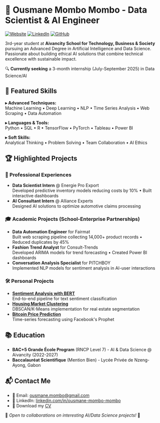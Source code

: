 # 🚀 Ousmane Mombo Mombo - Data Scientist & AI Engineer

[![Website](https://img.shields.io/badge/website-visit-blue)](https://ousmanemombomombo.github.io)
[![LinkedIn](https://img.shields.io/badge/LinkedIn-connect-blue)](https://www.linkedin.com/in/ousmane-mombo-mombo/)
[![GitHub](https://img.shields.io/badge/GitHub-follow-lightgrey)](https://github.com/OusmaneMomboMombo)

3rd-year student at **Aivancity School for Technology, Business & Society** pursuing an Advanced Degree in Artificial Intelligence and Data Science. Passionate about building ethical AI solutions that combine technical excellence with sustainable impact.

🔍 **Currently seeking** a 3-month internship (July-September 2025) in Data Science/AI

## 🌟 Featured Skills
**▸ Advanced Techniques:**  
Machine Learning • Deep Learning • NLP • Time Series Analysis • Web Scraping • Data Automation

**▸ Languages & Tools:**  
Python • SQL • R • TensorFlow • PyTorch • Tableau • Power BI

**▸ Soft Skills:**  
Analytical Thinking • Problem Solving • Team Collaboration • AI Ethics

## 🏆 Highlighted Projects

### 💼 Professional Experiences
- **Data Scientist Intern** @ Energie Pro Export  
  Developed predictive inventory models reducing costs by 10% • Built interactive dashboards
- **AI Consultant Intern** @ Alliance Experts  
  Designed AI solutions to optimize automotive claims processing

### 🎓 Academic Projects (School-Enterprise Partnerships)
- **Data Automation Engineer** for Fairmat  
  Built web scraping pipeline collecting 14,000+ product records • Reduced duplicates by 45%
- **Fashion Trend Analyst** for Consult-Trends  
  Developed ARIMA models for trend forecasting • Created Power BI dashboards
- **Conversation Analysis Specialist** for PITCHBOY  
  Implemented NLP models for sentiment analysis in AI-user interactions

### 🛠️ Personal Projects
- **[Sentiment Analysis with BERT](https://github.com/OusmaneMomboMombo/sentiment-analysis-bert)**  
  End-to-end pipeline for text sentiment classification
- **[Housing Market Clustering](https://github.com/OusmaneMomboMombo/housing-cluster-analysis)**  
  DBSCAN/K-Means implementation for real estate segmentation
- **[Bitcoin Price Prediction](https://github.com/OusmaneMomboMombo/prophet-bitcoin-analysis)**  
  Time-series forecasting using Facebook's Prophet

## 📚 Education
- **BAC+5 Grande École Program** (RNCP Level 7) - AI & Data Science @ Aivancity (2022-2027)
- **Baccalauréat Scientifique** (Mention Bien) - Lycée Privée de Nzeng-Ayong, Gabon

## 📬 Contact Me
- 📧 Email: ousmane.mombo@gmail.com
- 💼 LinkedIn: [linkedin.com/in/ousmane-mombo-mombo](https://www.linkedin.com/in/ousmane-mombo-mombo/)
- 📁 Download my [CV](CV_Alternance_Ousmane_MOMBO_MOMBO_Data_Scientist_v2.0.pdf)

🌟 *Open to collaborations on interesting AI/Data Science projects!* 🌟
